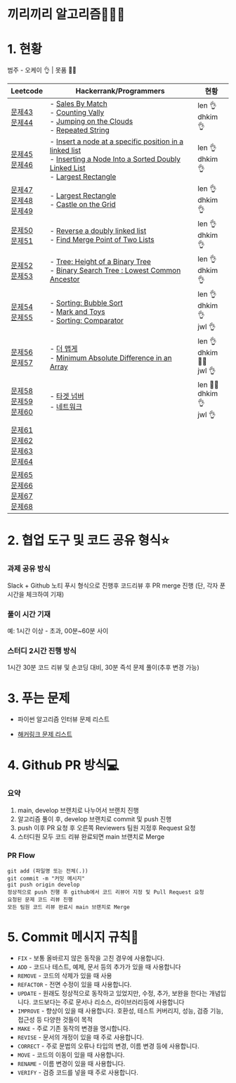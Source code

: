 # 끼리끼리 알고리즘👨🏻‍💻



# 1. 현황

범주 - 오케이 👌 | 못품 🙅‍♂️

| Leetcode                                               | Hackerrank/Programmers | 현황 |
| ------------------------------------------------------------ | ---- | ---- |
| [문제43](https://leetcode.com/problems/diameter-of-binary-tree/)<br>[문제44](https://leetcode.com/problems/longest-univalue-path/) | - [Sales By Match](https://www.hackerrank.com/challenges/sock-merchant/problem)<br>- [Counting Vally](https://www.hackerrank.com/challenges/counting-valleys/problem)<br>- [Jumping on the Clouds](https://www.hackerrank.com/challenges/jumping-on-the-clouds/problem)<br>- [Repeated String](https://www.hackerrank.com/challenges/repeated-string/problem) | len 👌<br>dhkim 👌    |
| [문제45](https://leetcode.com/problems/invert-binary-tree/)<br>[문제46](https://leetcode.com/problems/merge-two-binary-trees/) | - [Insert a node at a specific position in a linked list](https://www.hackerrank.com/challenges/insert-a-node-at-a-specific-position-in-a-linked-list/problem)<br>- [Inserting a Node Into a Sorted Doubly Linked List](https://www.hackerrank.com/challenges/insert-a-node-into-a-sorted-doubly-linked-list/problem)<br>- [Largest Rectangle](https://www.hackerrank.com/challenges/largest-rectangle/problem) | len 👌<br>dhkim 👌 |
| [문제47](https://leetcode.com/problems/serialize-and-deserialize-binary-tree/)<br>[문제48](https://leetcode.com/problems/balanced-binary-tree/)<br>[문제49](https://leetcode.com/problems/minimum-height-trees/) | - [Largest Rectangle](https://www.hackerrank.com/challenges/largest-rectangle/problem)<br>- [Castle on the Grid](https://www.hackerrank.com/challenges/castle-on-the-grid/problem) | len 👌<br>dhkim 👌 |
| [문제50](https://leetcode.com/problems/convert-sorted-array-to-binary-search-tree/)<br>[문제51](https://leetcode.com/problems/binary-search-tree-to-greater-sum-tree/) | - [Reverse a doubly linked list](https://www.hackerrank.com/challenges/reverse-a-doubly-linked-list/problem)<br>- [Find Merge Point of Two Lists](https://www.hackerrank.com/challenges/find-the-merge-point-of-two-joined-linked-lists/problem) | len 👌<br>dhkim 👌 |
| [문제52](https://leetcode.com/problems/range-sum-of-bst/)<br>[문제53](https://leetcode.com/problems/minimum-distance-between-bst-nodes/) | - [Tree: Height of a Binary Tree](https://www.hackerrank.com/challenges/tree-height-of-a-binary-tree/problem)<br>- [Binary Search Tree : Lowest Common Ancestor](https://www.hackerrank.com/challenges/binary-search-tree-lowest-common-ancestor/problem) | len 👌<br>dhkim 👌 |
| [문제54](https://leetcode.com/problems/construct-binary-tree-from-preorder-and-inorder-traversal/)<br>[문제55](https://leetcode.com/problems/kth-largest-element-in-an-array) | - [Sorting: Bubble Sort](https://www.hackerrank.com/challenges/ctci-bubble-sort/problem)<br>- [Mark and Toys](https://www.hackerrank.com/challenges/mark-and-toys/problem)<br>- [Sorting: Comparator](https://www.hackerrank.com/challenges/ctci-comparator-sorting/problem) | len 👌<br>dhkim 👌<br>jwl 👌 |
| [문제56](https://leetcode.com/problems/implement-trie-prefix-tree)<br>[문제57](https://leetcode.com/problems/palindrome-pairs) | - [더 맵게](https://programmers.co.kr/learn/courses/30/lessons/42626)<br>- [Minimum Absolute Difference in an Array](https://www.hackerrank.com/challenges/minimum-absolute-difference-in-an-array/problem) | len 👌<br>dhkim 🙅‍♂️<br>jwl 👌 |
| [문제58](https://leetcode.com/problems/sort-list)<br>[문제59](https://leetcode.com/problems/merge-intervals)<br>[문제60](https://leetcode.com/problems/insertion-sort-list) | - [타겟 넘버](https://programmers.co.kr/learn/courses/30/lessons/43165)<br>- [네트워크](https://programmers.co.kr/learn/courses/30/lessons/43162) | len 🙅‍♂️<br>dhkim 👌<br>jwl 👌 |
| [문제61](https://leetcode.com/problems/largest-number)<br>[문제62](https://leetcode.com/problems/valid-anagram)<br>[문제63](https://leetcode.com/problems/sort-colors)<br>[문제64](https://leetcode.com/problems/k-closest-points-to-origin) |  | |
| [문제65](https://leetcode.com/problems/binary-search/)<br/>[문제66](https://leetcode.com/problems/search-in-rotated-sorted-array/)<br/>[문제67](https://leetcode.com/problems/intersection-of-two-arrays/)<br/>[문제68](https://leetcode.com/problems/two-sum-ii-input-array-is-sorted/) | | |



# 2. 협업 도구 및 코드 공유 형식⭐️

### 과제 공유 방식

Slack + Github 노티 푸시 형식으로 진행후 코드리뷰 후 PR merge 진행 (단, 각자 푼 시간을 체크하여 기재)

### 풀이 시간 기재

예: 1시간 이상 - 초과, 00분~60분 사이

### 스터디 2시간 진행 방식

1시간 30분 코드 리뷰 및 손코딩 대비, 30분 즉석 문제 풀이(추후 변경 가능)



# 3. 푸는 문제

- 파이썬 알고리즘 인터뷰 문제 리스트

- [해커링크 문제 리스트](https://github.com/LenKIM/implements/blob/master/hackerrank_list.md)



# 4. Github PR 방식💻

### 요약

1. main, develop 브랜치로 나누어서 브랜치 진행
2. 알고리즘 풀이 후, develop 브랜치로 commit 및 push 진행
3. push 이후 PR 요청 후 오른쪽 Reviewers 팀원 지정후 Request 요청
4. 스터디원 모두 코드 리뷰 완료되면 main 브랜치로 Merge



### PR Flow

```
git add (파일명 또는 전체(.))
git commit -m "커밋 메시지"
git push origin develop
정상적으로 push 진행 후 github에서 코드 리뷰어 지정 및 Pull Request 요청
요청된 문제 코드 리뷰 진행
모든 팀원 코드 리뷰 완료시 main 브랜치로 Merge
```



# 5. Commit 메시지 규칙📌

- `FIX` - 보통 올바르지 않은 동작을 고친 경우에 사용합니다.
- `ADD` - 코드나 테스트, 예제, 문서 등의 추가가 있을 때 사용합니다
- `REMOVE` - 코드의 삭제가 있을 때 사용
- `REFACTOR` - 전면 수정이 있을 때 사용합니다.
- `UPDATE` - 원래도 정상적으로 동작하고 있었지만, 수정, 추가, 보완을 한다는 개념입니다. 코드보다는 주로 문서나 리소스, 라이브러리등에 사용합니다
- `IMPROVE` - 향상이 있을 때 사용합니다. 호환성, 테스트 커버리지, 성능, 검증 기능, 접근성 등 다양한 것들이 목적
- `MAKE` - 주로 기존 동작의 변경을 명시합니다.
- `REVISE` - 문서의 개정이 있을 때 주로 사용합니다.
- `CORRECT` - 주로 문법의 오류나 타입의 변경, 이름 변경 등에 사용합니다.
- `MOVE` - 코드의 이동이 있을 때 사용합니다.
- `RENAME` - 이름 변경이 있을 때 사용합니다.
- `VERIFY` - 검증 코드를 넣을 때 주로 사용합니다.

